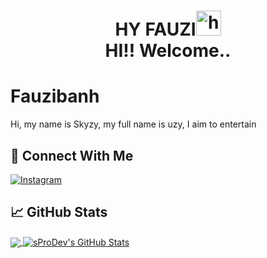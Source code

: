 <h1 align="center">HY FAUZI<img src="https://user-images.githubusercontent.com/1303154/88677602-1635ba80-d120-11ea-84d8-d263ba5fc3c0.gif" width="40px" alt="hi"><br>HI!! Welcome..</h1>

# Fauzibanh
Hi, my name is Skyzy, my full name is uzy, I aim to entertain 
<br>
## &#x1F919; Connect With Me
[![Instagram](https://img.shields.io/badge/Instagram-E4405F?style=for-the-badge&logo=instagram&logoColor=white)](https://instagram.com/spnx.fauzi)
## &#x1f4c8; GitHub Stats
<a href="https://github.com/Fauzibanh">
  <img align="center" src="https://github-readme-stats.vercel.app/api/top-langs/?username=Fauzibanh&layout=compact&hide_border=true" />
</a>
<a href="https://github.com/Fauzibanh">
  <img align="center" src="https://github-readme-stats.vercel.app/api?username=Fauzibanh&count_private=true&show_icons=true&hide_border=true&custom_title=My%20Github%20Stats&include_all_commits=true&hide=issues" alt="sProDev's GitHub Stats" />
</a>
